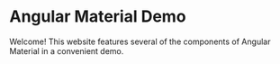 # Angular Material Demo
Welcome! This website features several of the components of Angular Material in a convenient demo.
